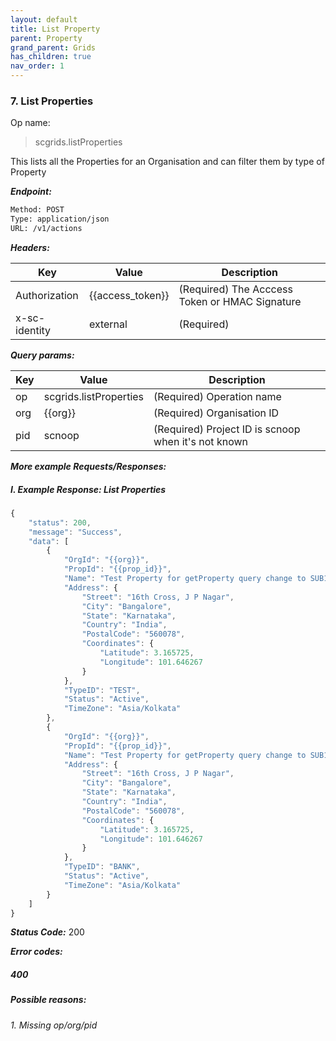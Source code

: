 ```yaml
---
layout: default
title: List Property
parent: Property
grand_parent: Grids
has_children: true
nav_order: 1
---
```



### 7. List Properties


Op name: 

> scgrids.listProperties

This lists all the Properties for an Organisation and can filter them by type of Property


***Endpoint:***

```bash
Method: POST
Type: application/json
URL: /v1/actions
```

***Headers:***

| Key | Value | Description |
| --- | ------|-------------|
| Authorization | {{access_token}} | (Required) The Acccess Token or HMAC Signature |
| x-sc-identity | external | (Required) |



***Query params:***

| Key | Value | Description |
| --- | ------|-------------|
| op | scgrids.listProperties | (Required) Operation name |
| org | {{org}} | (Required) Organisation ID |
| pid | scnoop | (Required) Project ID is scnoop when it's not known |



***More example Requests/Responses:***

##### I. Example Response: List Properties
```js
{
    "status": 200,
    "message": "Success",
    "data": [
        {
            "OrgId": "{{org}}",
            "PropId": "{{prop_id}}",
            "Name": "Test Property for getProperty query change to SUB1",
            "Address": {
                "Street": "16th Cross, J P Nagar",
                "City": "Bangalore",
                "State": "Karnataka",
                "Country": "India",
                "PostalCode": "560078",
                "Coordinates": {
                    "Latitude": 3.165725,
                    "Longitude": 101.646267
                }
            },
            "TypeID": "TEST",
            "Status": "Active",
            "TimeZone": "Asia/Kolkata"
        },
        {
            "OrgId": "{{org}}",
            "PropId": "{{prop_id}}",
            "Name": "Test Property for getProperty query change to SUB1",
            "Address": {
                "Street": "16th Cross, J P Nagar",
                "City": "Bangalore",
                "State": "Karnataka",
                "Country": "India",
                "PostalCode": "560078",
                "Coordinates": {
                    "Latitude": 3.165725,
                    "Longitude": 101.646267
                }
            },
            "TypeID": "BANK",
            "Status": "Active",
            "TimeZone": "Asia/Kolkata"
        }
    ]
}
```


***Status Code:*** 200


***Error codes:***

##### 400
##### Possible reasons:
###### 1. Missing op/org/pid


<br>